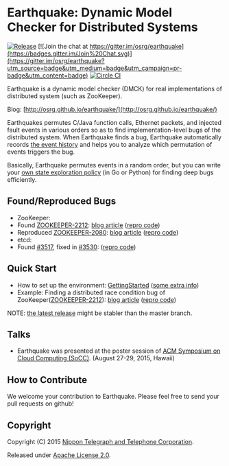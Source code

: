 # Earthquake: Dynamic Model Checker for Distributed Systems

[![Release](http://github-release-version.herokuapp.com/github/osrg/earthquake/release.svg?style=flat)](https://github.com/osrg/earthquake/releases/latest)
[![Join the chat at https://gitter.im/osrg/earthquake](https://badges.gitter.im/Join%20Chat.svg)](https://gitter.im/osrg/earthquake?utm_source=badge&utm_medium=badge&utm_campaign=pr-badge&utm_content=badge)
[![Circle CI](https://circleci.com/gh/osrg/earthquake.svg?style=svg)](https://circleci.com/gh/osrg/earthquake)

Earthquake is a dynamic model checker (DMCK) for real implementations of distributed system (such as ZooKeeper).

Blog: [http://osrg.github.io/earthquake/](http://osrg.github.io/earthquake/)

Earthquakes permutes C/Java function calls, Ethernet packets, and injected fault events in various orders so as to find implementation-level bugs of the distributed system.
When Earthquake finds a bug, Earthquake automatically records [the event history](example/zk-found-2212.ryu) and helps you to analyze which permutation of events triggers the bug.

Basically, Earthquake permutes events in a random order, but you can write your [own state exploration policy](doc/arch.md) (in Go or Python) for finding deep bugs efficiently.

## Found/Reproduced Bugs
 * ZooKeeper:
  * Found [ZOOKEEPER-2212](https://issues.apache.org/jira/browse/ZOOKEEPER-2212): [blog article](http://osrg.github.io/earthquake/post/zookeeper-2212/) ([repro code](example/zk-found-2212.ryu))
  * Reproduced [ZOOKEEPER-2080](https://issues.apache.org/jira/browse/ZOOKEEPER-2080): [blog article](http://osrg.github.io/earthquake/post/zookeeper-2080/) ([repro code](example/zk-repro-2080.nfqhook))
 * etcd:
  * Found [#3517](https://github.com/coreos/etcd/issues/3517), fixed in [#3530](https://github.com/coreos/etcd/pull/3530): ([repro code](example/etcd/3517-reproduce))

## Quick Start
 * How to set up the environment: [GettingStarted](http://osrg.github.io/earthquake/gettingStarted/) ([some extra info](doc/how-to-setup-env.md))
 * Example: Finding a distributed race condition bug of ZooKeeper([ZOOKEEPER-2212](https://issues.apache.org/jira/browse/ZOOKEEPER-2212)): [blog article](http://osrg.github.io/earthquake/post/zookeeper-2212/) ([repro code](example/zk-found-2212.ryu))

NOTE: [the latest release](https://github.com/osrg/earthquake/releases/latest) might be stabler than the master branch.

## Talks
 * Earthquake was presented at the poster session of [ACM Symposium on Cloud Computing (SoCC)](http://acmsocc.github.io/2015/). (August 27-29, 2015, Hawaii)

## How to Contribute
We welcome your contribution to Earthquake.
Please feel free to send your pull requests on github!

## Copyright
Copyright (C) 2015 [Nippon Telegraph and Telephone Corporation](http://www.ntt.co.jp/index_e.html).

Released under [Apache License 2.0](LICENSE).
